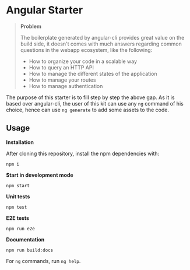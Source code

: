 # Angular Starter

> **Problem**
> 
> The boilerplate generated by angular-cli provides great value on the build side, it doesn't comes with much answers regarding common questions in the webapp ecosystem, like the following:
>
> - How to organize your code in a scalable way
> - How to query an HTTP API
> - How to manage the different states of the application
> - How to manage your routes
> - How to manage authentication
>

The purpose of this starter is to fill step by step the above gap. As it is based over angular-cli, the user of this kit can use any `ng` command of his choice, hence can use `ng generate` to add some assets to the code.

## Usage

**Installation**

After cloning this repository, install the npm dependencies with:

    npm i
    
**Start in development mode**

    npm start
    
**Unit tests**

    npm test
    
**E2E tests**

    npm run e2e
    
**Documentation**

    npm run build:docs
    
For `ng` commands, run `ng help`.
